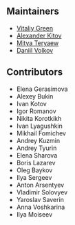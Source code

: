 ## Maintainers

* [Vitaliy Green](mailto:vgalakhov@alfabank.ru)
* [Alexander Kitov](mailto:akitov@alfabank.ru)
* [Mitya Teryaew](mailto:dteryaev@alfabank.ru)
* [Daniil Volkov](mailto:dvolkov2@alfabank.ru)

## Contributors

* Elena Gerasimova
* Alexey Bukin
* Ivan Kotov
* Igor Romanov
* Nikita Korotkikh
* Ivan Lyagushkin
* Mikhail Fomichev
* Andrey Kuzmin
* Andrey Tyurin
* Elena Sharova
* Boris Lazarev
* Oleg Baykov
* Ilya Sergeev
* Anton Arsentyev
* Vladimir Solovyev
* Yaroslav Saverin
* Anna Voshkarina
* Ilya Moiseev
